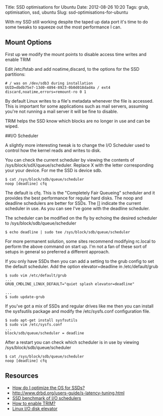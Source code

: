 Title: SSD optimisations for Ubuntu
Date: 2012-08-26 10:20
Tags: grub, optimisation, ssd, ubuntu
Slug: ssd-optimisations-for-ubuntu

With my SSD still working despite the taped up data port it's time to do some tweaks to squeeze out the most performance I can.

## Mount Options

First up we modify the mount points to disable access time writes and enable TRIM

Edit /etc/fstab and add noatime,discard, to the options for the SSD partitions:

	# / was on /dev/sdb3 during installation 
	UUID=dbdb75e7-13d0-4894-8923-0b0d018dad4a / ext4 discard,noatime,errors=remount-ro 0 1

By default Linux writes to a file's metadata whenever the file is accessed. This is important for some applications such as mail servers, assuming you're not running a mail server it will be fine to disable.

TRIM helps the SSD know which blocks are no longer in use and can be wiped.

##I/O Scheduler

A slightly more interesting tweak is to change the I/O Scheduler used to control how the kernel reads and writes to disk.

You can check the current scheduler by viewing the contents of /sys/block/sdX/queue/scheduler. Replace X with the letter corresponding your your device. For me the SSD is device sdb.

	$ cat /sys/block/sdb/queue/scheduler
	noop [deadline] cfq

The default is cfq. This is the "Completely Fair Queueing" scheduler and it provides the best performance for regular hard disks. The noop and deadline schedulers are better for SSDs. The [] indicate the current scheduler in use. As you can see I've gone with the deadline scheduler.

The scheduler can be modified on the fly by echoing the desired scheduler to /sys/block/sdb/queue/scheduler

	$ echo deadline | sudo tee /sys/block/sdb/queue/scheduler

For more permanent solution, some sites recommend modifying rc.local to perform the above command on start up. I'm not a fan of these sort of setups in general so preferred a different approach.

If you only have SSDs then you can add a setting to the grub config to set the default scheduler. Add the option elevator=deadline in /etc/default/grub

	$ sudo vim /etc/default/grub
	...
	GRUB_CMDLINE_LINUX_DEFAULT="quiet splash elevator=deadline"

	...
	$ sudo update-grub

If you've got a mix of SSDs and regular drives like me then you can install the sysfsutils package and modify the /etc/sysfs.conf configuration file.

	$ sudo apt-get install sysfsutils
	$ sudo vim /etc/sysfs.conf
	...
	block/sdb/queue/scheduler = deadline

After a restart you can check which scheduler is in use by viewing /sys/block/sdb/queue/scheduler

	$ cat /sys/block/sdb/queue/scheduler
	noop [deadline] cfq

## Resources

* [How do I optimize the OS for SSDs?](http://askubuntu.com/questions/1400/how-do-i-optimize-the-os-for-ssds)
* <http://www.drbd.org/users-guide/s-latency-tuning.html>
* [SSD benchmark of I/O schedulers](http://ubuntuforums.org/showthread.php?t=1464706)
* [How to enable TRIM?](http://askubuntu.com/questions/18903/how-to-enable-trim)
* [Linux I/O disk elevator](http://www.gnutoolbox.com/linux-io-elevator/)
